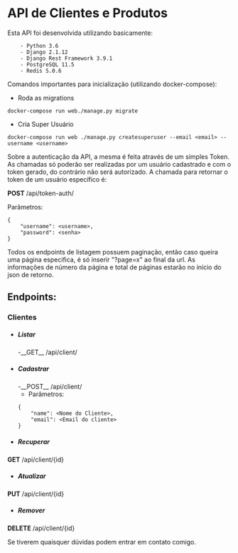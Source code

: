 <h1>API de Clientes e Produtos</h1>

Esta API foi desenvolvida utilizando basicamente:
```
    - Python 3.6
    - Django 2.1.12
    - Django Rest Framework 3.9.1
    - PostgreSQL 11.5
    - Redis 5.0.6
```


Comandos importantes para inicialização (utilizando docker-compose):

- Roda as migrations 
```
docker-compose run web./manage.py migrate 
```

- Cria Super Usuário
```
docker-compose run web ./manage.py createsuperuser --email <email> --username <username>
```

Sobre a autenticação da API, a mesma é feita através de um simples Token. As chamadas só poderão ser realizadas por um usuário cadastrado e com o token gerado, do contrário não será autorizado. A chamada para retornar o token de um usuário específico é:

__POST__ /api/token-auth/

Parâmetros: 
```
{
    "username": <username>,
    "password": <senha>
}
```

Todos os endpoints de listagem possuem paginação, então caso queira uma página especifica, é só inserir "?page=x" ao final da url. As informações de número da página e total de páginas estarão no início do json de retorno. 

<h2>Endpoints:</h2>

<h3>Clientes</h3>

- <h5>Listar</h5>
    -__GET__ /api/client/

- <h5>Cadastrar</h5>
    -__POST__ /api/client/

    - Parâmetros:
    ```
    {
        "name": <Nome do Cliente>,
	    "email": <Email do cliente>
    }
    ```

- <h5>Recuperar</h5>
__GET__ /api/client/{id}

- <h5>Atualizar</h5>
__PUT__ /api/client/{id}

- <h5>Remover</h5>
__DELETE__ /api/client/{id}

Se tiverem quaisquer dúvidas podem entrar em contato comigo.
